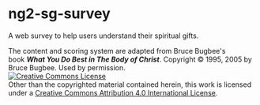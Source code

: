 # ng2-sg-survey

A web survey to help users understand their spiritual gifts.
<div>The content and scoring system are adapted from Bruce Bugbee's book&nbsp;<em><strong>What You Do Best in The Body of Christ</strong></em>. Copyright &copy; 1995, 2005 by Bruce Bugbee. Used by permission.</div>
<div class="footnote"><a rel="license" href="http://creativecommons.org/licenses/by/4.0/"><img alt="Creative Commons License" style="border-width:0" src="https://i.creativecommons.org/l/by/4.0/80x15.png" /></a><br />Other than the copyrighted material contained herein, this work is licensed under a <a rel="license" href="http://creativecommons.org/licenses/by/4.0/">Creative Commons Attribution 4.0 International License</a>.</div>
